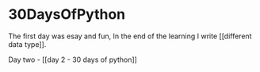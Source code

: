 # 30DaysOfPython

The first day was esay and fun, In the end of the learning I write [[different data type]].

Day two - [[day 2 - 30 days of python]]
